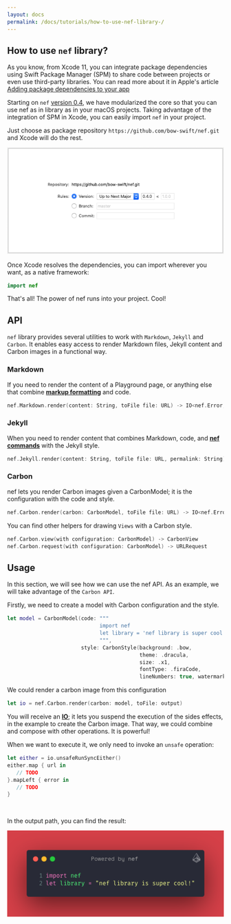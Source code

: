 ```yaml
---
layout: docs
permalink: /docs/tutorials/how-to-use-nef-library-/
---
```


## How to use `nef` library?
 
 As you know, from Xcode 11, you can integrate package dependencies using Swift Package Manager (SPM) to share code between projects or even use third-party libraries. You can read more about it in Apple's article [Adding package dependencies to your app](https://developer.apple.com/documentation/xcode/adding_package_dependencies_to_your_app)

 Starting on `nef` [version 0.4](https://github.com/bow-swift/nef/releases/tag/0.4.0), we have modularized the core so that you can use nef as in library as in your macOS projects. Taking advantage of the integration of SPM in Xcode, you can easily import `nef` in your project.
 
 Just choose as package repository `https://github.com/bow-swift/nef.git` and Xcode will do the rest.
 
 ![Add nef library to Xcode as a dependency](/assets/nef-xcode-library.png)
 
 Once Xcode resolves the dependencies, you can import wherever you want, as a native framework:
 ```swift
 import nef
 ```
 That's all! The power of nef runs into your project. Cool!

## API
 
 `nef` library provides several utilities to work with `Markdown`, `Jekyll` and `Carbon`. It enables easy access to render Markdown files, Jekyll content and Carbon images in a functional way.
 
### Markdown
 
If you need to render the content of a Playground page, or anything else that combine [**markup formatting**](https://developer.apple.com/library/archive/documentation/Xcode/Reference/xcode_markup_formatting_ref/index.html) and code.
 
 ```swift
 nef.Markdown.render(content: String, toFile file: URL) -> IO<nef.Error, URL>
 ```
 
### Jekyll
 
 When you need to render content that combines Markdown, code, and [**nef commands**](https://github.com/bow-swift/nef#-generating-markdown-files-for-jekyll) with the Jekyll style.
 
 ```swift
 nef.Jekyll.render(content: String, toFile file: URL, permalink: String) -> IO<nef.Error, URL>
 ```
 
### Carbon
 
 nef lets you render Carbon images given a CarbonModel; it is the configuration with the code and style.
 
 ```swift
 nef.Carbon.render(carbon: CarbonModel, toFile file: URL) -> IO<nef.Error, URL>
 ```
 
 
 You can find other helpers for drawing `Views` with a Carbon style.
 
 ```swift
 nef.Carbon.view(with configuration: CarbonModel) -> CarbonView
 nef.Carbon.request(with configuration: CarbonModel) -> URLRequest
 ```
 

## Usage
 
 In this section, we will see how we can use the nef API. As an example, we will take advantage of the `Carbon API`.

 Firstly, we need to create a model with Carbon configuration and the style.
 ```swift
 let model = CarbonModel(code: """
                               import nef
                               let library = 'nef library is super cool!'
                               """,
                         style: CarbonStyle(background: .bow,
                                            theme: .dracula,
                                            size: .x1,
                                            fontType: .firaCode,
                                            lineNumbers: true, watermark: true))
 ```
 
 We could render a carbon image from this configuration
 ```swift
 let io = nef.Carbon.render(carbon: model, toFile: output)
 ```
 
 You will receive an [**IO**](https://bow-swift.io/docs/effects/suspending-side-effects/); it lets you suspend the execution of the sides effects, in the example to create the Carbon image. That way, we could combine and compose with other operations. It is powerful!

 When we want to execute it, we only need to invoke an `unsafe` operation:
 
 ```swift
 let either = io.unsafeRunSyncEither()
 either.map { url in
    // TODO
 }.mapLeft { error in
    // TODO
 }
 ```
 
 &nbsp;
 
 In the output path, you can find the result:
 
  ![Example: use of nef library](/assets/nef-library-example.png)
 
